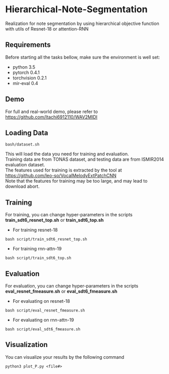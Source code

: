 # Hierarchical-Note-Segmentation
Realization for note segmentation by using hierarchical objective function with utils of Resnet-18 or attention-RNN

## Requirements
Before starting all the tasks bellow, make sure the environment is well set:   
- python 3.5
- pytorch 0.4.1
- torchvision 0.2.1
- mir-eval 0.4

## Demo
For full and real-world demo, please refer to https://github.com/Itachi6912110/WAV2MIDI

## Loading Data
```
bash/dataset.sh
```
This will load the data you need for training and evaluation.   
Training data are from TONAS dataset, and testing data are from ISMIR2014 evaluation dataset.   
The features used for training is extracted by the tool at https://github.com/leo-so/VocalMelodyExtPatchCNN   
Note that the features for training may be too large, and may lead to download abort.

## Training
For training, you can change hyper-parameters in the scripts **train_sdt6_resnet_top.sh** or **train_sdt6_top.sh**
- For training resnet-18
```
bash script/train_sdt6_resnet_top.sh
```
- For training rnn-attn-19
```
bash script/train_sdt6_top.sh
```

## Evaluation
For evaluation, you can change hyper-parameters in the scripts **eval_resnet_fmeasure.sh** or **eval_sdt6_fmeasure.sh**
- For evaluating on resnet-18
```
bash script/eval_resnet_fmeasure.sh
```
- For evaluating on rnn-attn-19
```
bash script/eval_sdt6_fmeasure.sh
```

## Visualization
You can visualize your results by the following command
```
python3 plot_P.py <file#>
```
